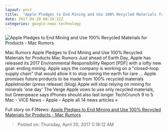 ```yaml
---
layout: post
title:  "Apple Pledges to End Mining and Use 100% Recycled Materials for Products - Mac Rumors"
date: 2017-04-20 00:18:12Z
categories: google-news-technology
---
```


![Apple Pledges to End Mining and Use 100% Recycled Materials for Products - Mac Rumors](https://cdn.macrumors.com/article-new/2017/04/appleclosedloopsupplychain-800x297.jpg?retina)

Mac Rumors Apple Pledges to End Mining and Use 100% Recycled Materials for Products Mac Rumors Just ahead of Earth Day, Apple has released its 2017 Environmental Responsibility Report [PDF] with a lofty new goal: ending mining. Apple says the company is working on a "closed-loop supply chain" that would allow it to stop mining the earth for rare ... Apple promises future products to be made from 100% recycled materials AppleInsider (press release) (blog) Apple will stop relying on mining for minerals 'one day' The Verge Apple vows to use only recycled materials, but Greenpeace says iPhones should also last longer TechCrunch 9 to 5 Mac - VICE News - Apple - Apple all 14 news articles »


Full story on F3News: [Apple Pledges to End Mining and Use 100% Recycled Materials for Products - Mac Rumors](http://www.f3nws.com/n/pYdnNF)

> Posted on: Thursday, April 20, 2017 5:18:12 AM
